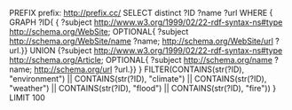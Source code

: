 PREFIX prefix: <http://prefix.cc/>
SELECT distinct ?ID ?name ?url 
WHERE { 
  GRAPH ?ID{
  { ?subject <http://www.w3.org/1999/02/22-rdf-syntax-ns#type> <http://schema.org/WebSite>;
              OPTIONAL{
             ?subject <http://schema.org/WebSite/name> ?name;
            <http://schema.org/WebSite/url> ?url.}} UNION
    {?subject <http://www.w3.org/1999/02/22-rdf-syntax-ns#type> <http://schema.org/Article>;
              OPTIONAL{
             ?subject <http://schema.org/name> ?name;
            <http://schema.org/url> ?url.}}
  }
  FILTER(CONTAINS(str(?ID), "environment") || CONTAINS(str(?ID), "climate") || CONTAINS(str(?ID), "weather") || CONTAINS(str(?ID), "flood") || CONTAINS(str(?ID), "fire"))
}
LIMIT 100



